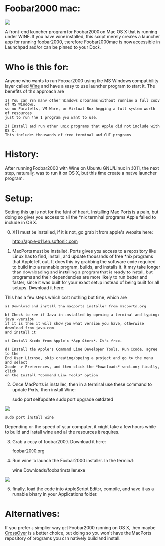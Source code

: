 Foobar2000 mac:
===============
<img src="https://raw.github.com/xeoron/foobar2000-mac/master/images/foobar2000mac.png"/>

A front-end launcher program for Foobar2000 on Mac OS X that is running under WINE. If you have wine installed, this script merely creates a launcher app for running foobar2000, therefore Foobar2000mac is now accessible in Launchpad and/or can be pinned to your Dock. 

Who is this for:
========
Anyone who wants to run Foobar2000 using the MS Windows compatibility layer called <a href="http://www.winehq.org">Wine</a> and have a easy to use launcher program to start it. The benefits of this approach are

	1) You can run many other Windows programs without running a full copy of MS Windows, 
	so no Paralells, VM Ware, or Virtual Box hogging a full system worth of resources 
	just to run the 1 program you want to use.
	
	2) Install and run other unix programs that Apple did not include with OS X. 
	This includes thousands of free terminal and GUI programs.
	
History: 
========
After running Foobar2000 with Wine on Ubuntu GNU/Linux in 2011, the next step, naturally, was to run it on OS X, but this time create a native launcher program.

Setup:
======
Setting this up is not for the faint of heart. Installing Mac Ports is a pain, but doing so gives you access to all the *nix terminal programs Apple failed to include in OS X.

0) X11 must be installed, if it is not, go grab it from apple's website here: 

    http://apple-x11.en.softonic.com

1) MacPorts must be installed. Ports gives you access to a repository like Linux has to find, install, and update thousands of free *nix programs that Apple left out. It does this by grabbing the software code required to build into a runnable program, builds, and installs it. It may take longer than downloading and installing a program that is ready to install, but programs and their dependencies are more likely to run better and faster, since it was built for your exact setup instead of being built for all setups. Download it here:

 This has a few steps which cost nothing but time, which are 
	
	a) Download and install the macports installer from macports.org
	
	b) Check to see if Java in installed by opening a terminal and typing: java -version 
	if it is then it will show you what version you have, otherwise download from java.com 
	and install it
	
	c) Install Xcode from Apple's *App Store*. It's free.
	
	d) Install the Apple's Command Line Developer Tools. Run Xcode, agree to the 
	End User License, skip creating/opeing a project and go to the menu and select 
	Xcode -> Preferences, and then click the *Downloads* section; finally, click 
	on the Install "Command Line Tools" option

2) Once MacPorts is installed, then in a terminal use these command to update Ports, then install Wine: 

    sudo port selfupdate
    sudo port upgrade outdated

<img src="https://raw.github.com/xeoron/foobar2000-mac/master/images/update_ports.png"/>
    
    sudo port install wine

   Depending on the speed of your computer, it might take a few hours while to build and install wine and all the resources it requires.

3) Grab a copy of foobar2000. Download it here:
    
    foobar2000.org

4) Run wine to launch the Foobar2000 installer. In the terminal: 

    wine Downloads/foobarinstaller.exe

<img src="https://raw.github.com/xeoron/foobar2000-mac/master/images/install_foobar2000.png"/>

5) finally, load the code into AppleScript Editor, compile, and save it as a runable binary in your Applications folder.

Alternatives:
=====
If you prefer a simplier way get Foobar2000 running on OS X, then maybe <a href="http://www.codeweavers.com/">CrossOver</a> is a better choice, but doing so you won't have the MacPorts repository of programs you can natively build and install.
